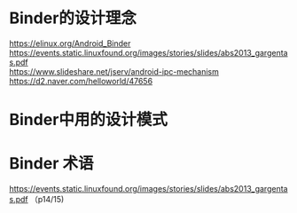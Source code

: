 

# Binder的设计理念
https://elinux.org/Android_Binder <br>
https://events.static.linuxfound.org/images/stories/slides/abs2013_gargentas.pdf <br>
https://www.slideshare.net/jserv/android-ipc-mechanism
https://d2.naver.com/helloworld/47656 <br>

# Binder中用的设计模式


# Binder 术语
https://events.static.linuxfound.org/images/stories/slides/abs2013_gargentas.pdf （p14/15)
